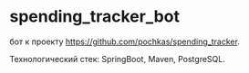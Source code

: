 # spending_tracker_bot

бот к проекту https://github.com/pochkas/spending_tracker. 

Технологический стек: SpringBoot, Maven, PostgreSQL.
